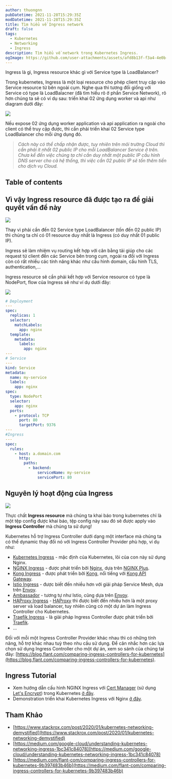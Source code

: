 ```yaml
---
author: thuongnn
pubDatetime: 2021-11-28T15:29:35Z
modDatetime: 2021-11-28T15:29:35Z
title: Tìm hiểu về Ingress network
draft: false
tags:
  - Kubernetes
  - Networking
  - Ingress
description: Tìm hiểu về network trong Kubernetes Ingress.
ogImage: https://github.com/user-attachments/assets/afd8b13f-f3a4-4e0b-a484-c293bf95e661
---
```


Ingress là gì, Ingress resource khác gì với Service type là LoadBalancer?

Trong kubernetes, Ingress là một loại resource cho phép client truy cập vào Service resource từ bên ngoài cụm. Nghe qua thì tương đối giống với Service có type là LoadBalacner (đã tìm hiểu rõ ở phần Service Network), rõ hơn chúng ta sẽ có ví dụ sau: triển khai 02 ứng dụng worker và api như diagram dưới đây:

![](https://github.com/user-attachments/assets/afd8b13f-f3a4-4e0b-a484-c293bf95e661)

Nếu expose 02 ứng dụng worker application và api application ra ngoài cho client có thể truy cập được, thì cần phải triển khai 02 Service type LoadBalancer cho mỗi ứng dụng đó.

> _Cách này có thể chấp nhận được, tuy nhiên trên môi trường Cloud thì cần phải ít nhất 02 public IP cho mỗi LoadBalancer Service ở trên. Chưa kể đến việc chúng ta chỉ cần duy nhất một public IP cấu hình DNS server cho cả hệ thống, thì việc cần 02 public IP sẽ tốn thêm tiền cho dịch vụ Cloud._

## Table of contents

## Vì vậy Ingress resource đã được tạo ra để giải quyết vấn đề này

![](https://github.com/user-attachments/assets/672cc4f1-7f4b-44ca-8dee-719bb489f225)

Thay vì phải cần đến 02 Service type LoadBalancer (tốn đến 02 public IP) thì chúng ta chỉ có 01 resource duy nhất là Ingress (có duy nhất 01 public IP).

Ingress sẽ làm nhiệm vụ routing kết hợp với cân bằng tải giúp cho các request từ client đến các Service bên trong cụm, ngoài ra đối với Ingress còn có rất nhiều các tính năng khác như cấu hình domain, cấu hình TLS, authentication,…

Ingress resource sẽ cần phải kết hợp với Service resource có type là NodePort, flow của Ingress sẽ như ví dụ dưới đây:

![](https://github.com/user-attachments/assets/79fb16d2-208e-4cd7-ac71-81168752e931)

```yaml
# Deployment
---
spec:
  replicas: 1
  selector:
    matchLabels:
      app: nginx
  template:
    metadata:
      labels:
        app: nginx
---
# Service
---
kind: Service
metadata:
  name: my-service
  labels:
    app: nginx
spec:
  type: NodePort
  selector:
    app: nginx
  ports:
    - protocol: TCP
      port: 80
      targetPort: 9376
---
#Ingress
---
spec:
  rules:
    - host: a.domain.com
      http:
        paths:
          - backend:
              serviceName: my-service
              servicePort: 80
```

## Nguyên lý hoạt động của Ingress

![](https://github.com/user-attachments/assets/f3963bc2-0c03-43af-bc28-057815adcaaf)

Thực chất **Ingress resource** mà chúng ta khai báo trong kubernetes chỉ là một tệp config được khai báo, tệp config này sau đó sẽ được apply vào **Ingress Controller** mà chúng ta sử dụng!

Kubernetes hỗ trợ Ingress Controller dưới dạng một interface mà chúng ta có thể dynamic thay đổi nó với Ingress Controller Provider phù hợp, ví dụ như:

- [Kubernetes Ingress](https://kubernetes.github.io/ingress-nginx/) - mặc định của Kubernetes, lõi của con này sử dụng Nginx.
- [NGINX Ingress](https://docs.nginx.com/nginx-ingress-controller/intro/nginx-ingress-controllers) - được phát triển bởi [Nginx](https://www.nginx.com/), dựa trên [NGINX Plus](https://www.nginx.com/products/nginx/).
- [Kong Ingress](https://docs.konghq.com/kubernetes-ingress-controller/) - được phát triển bởi [Kong](https://konghq.com/), nổi tiếng với [Kong API Gateway](https://docs.konghq.com/gateway-oss/).
- [Istio Ingress](https://istio.io/latest/docs/tasks/traffic-management/ingress/) - được biết đến nhiều hơn với giải pháp Service Mesh, dựa trên [Envoy](https://www.envoyproxy.io/).
- [Ambassador](https://www.getambassador.io/) - tương tự như Istio, cũng dựa trên [Envoy](https://www.envoyproxy.io/).
- [HAProxy Ingress](https://haproxy-ingress.github.io/docs/getting-started/) - [HAProxy](https://www.haproxy.com/) thì được biết đến nhiều hơn là một proxy server và load balancer, tuy nhiên cũng có một dự án làm Ingress Controller cho Kubernetes.
- [Traefik Ingress](https://doc.traefik.io/traefik/providers/kubernetes-ingress/) - là giải pháp Ingress Controller được phát triển bởi [Traefik](https://traefik.io/).
- …

Đối với mỗi một Ingress Controller Provider khác nhau thì có những tính năng, hỗ trợ khác nhau tuỳ theo nhu cầu sử dụng. Để cân nhắc hơn các lựa chọn sử dụng Ingress Controller cho một dự án, xem so sánh của chúng tại đây: [https://blog.flant.com/comparing-ingress-controllers-for-kubernetes](https://blog.flant.com/comparing-ingress-controllers-for-kubernetes).

## Ingress Tutorial

- Xem hướng dẫn cấu hình NGINX Ingress với [Cert Manager](https://cert-manager.io/docs/tutorials/acme/ingress/) (sử dụng [Let's Encrypt](https://letsencrypt.org/docs/)) trong Kubernetes [ở đây](https://medium.com/containerum/how-to-launch-nginx-ingress-and-cert-manager-in-kubernetes-55b182a80c8f).
- Demonstration triển khai Kubernetes Ingress với Nginx [ở đây](https://matthewpalmer.net/kubernetes-app-developer/articles/kubernetes-ingress-guide-nginx-example.html).

## Tham Khảo

- [https://www.stackrox.com/post/2020/01/kubernetes-networking-demystified](https://www.stackrox.com/post/2020/01/kubernetes-networking-demystified)
- [https://medium.com/google-cloud/understanding-kubernetes-networking-ingress-1bc341c84078](https://medium.com/google-cloud/understanding-kubernetes-networking-ingress-1bc341c84078)
- [https://medium.com/flant-com/comparing-ingress-controllers-for-kubernetes-9b397483b46b](https://medium.com/flant-com/comparing-ingress-controllers-for-kubernetes-9b397483b46b)
